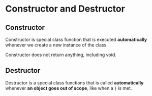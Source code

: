 # Constructor and Destructor

## Constructor
Constructor is special class function that is executed **automatically** whenever we create a new instance of the class.

Constructor does not return anything, including void.

## Destructor
Destructor is a special class functions that is called **automatically** whenever **an object goes out of scope**, like when a `}` is met.

